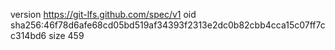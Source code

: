 version https://git-lfs.github.com/spec/v1
oid sha256:46f78d6afe68cd05bd519af34393f2313e2dc0b82cbb4cca15c07ff7cc314bd6
size 459
